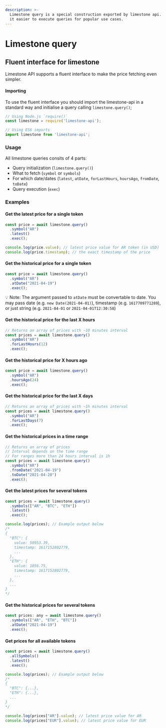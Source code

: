 ```yaml
---
description: >-
  Limestone query is a special construction exported by limestone api. It makes
  it easier to execute queries for popular use cases.
---
```


# Limestone query

## Fluent interface for limestone

Limestone API supports a fluent interface to make the price fetching even simpler.

#### Importing

To use the fluent interface you should import the limestone-api in a standard way and initialise a query calling `limestone.query()`;

```javascript
// Using Node.js `require()`
const limestone = require('limestone-api');

// Using ES6 imports
import limestone from 'limestone-api';
```

### Usage

All limestone queries consits of 4 parts:

* Query initialization \(`limestone.query()`\)
* What to fetch \(`symbol` or `symbols`\)
* For which date/dates \(`latest`, `atDate`, `forLastHours`, `hoursAgo`, `fromDate`, `toDate`\)
* Query execution \(`exec`\)

### Examples

#### Get the latest price for a single token

```javascript
const price = await limestone.query()
  .symbol("AR")
  .latest()
  .exec();

console.log(price.value); // latest price value for AR token (in USD)
console.log(price.timestamp); // the exact timestamp of the price
```

#### Get the historical price for a single token

```javascript
const price = await limestone.query()
  .symbol("AR")
  .atDate("2021-04-19")
  .exec();
```

💡 Note: The argument passed to `atDate` must be convertable to date. You may pass date \(e.g. `new Date(2021-04-01)`\), timestamp \(e.g. `1617709771289`\), or just string \(e.g. `2021-04-01` or `2021-04-01T12:30:58`\)

#### Get the historical price for the last X hours

```javascript
// Returns an array of prices with ~10 minutes interval
const prices = await limestone.query()
  .symbol("AR")
  .forLastHours(12)
  .exec();
```

#### Get the historical price for X hours ago

```javascript
const price = await limestone.query()
  .symbol("AR")
  .hoursAgo(24)
  .exec();
```

#### Get the historical price for the last X days

```javascript
// Returns an array of prices with ~1h minutes interval
const prices = await limestone.query()
  .symbol("AR")
  .forLastDays(7)
  .exec();
```

#### Get the historical prices in a time range

```javascript
// Returns an array of prices
// Interval depends on the time range
// For ranges more than 24 hours interval is 1h
const prices = await limestone.query()
  .symbol("AR")
  .fromDate("2021-04-19")
  .toDate("2021-04-20")
  .exec();
```

#### Get the latest prices for several tokens

```javascript
const prices = await limestone.query()
  .symbols(["AR", "BTC", "ETH"])
  .latest()
  .exec();

console.log(prices); // Example output below
/*
{
  "BTC": {
    value: 58953.39,
    timestamp: 1617152802779,
    ...
  },
  "ETH": {
    value: 1856.75,
    timestamp: 1617152802779,
    ...
  },
  ...
}
*/
```

#### Get the historical prices for several tokens

```javascript
const prices: any = await limestone.query()
  .symbols(["AR", "ETH", "BTC"])
  .atDate("2021-04-19")
  .exec();
```

#### Get prices for all available tokens

```javascript
const prices = await limestone.query()
  .allSymbols()
  .latest()
  .exec();

console.log(prices); // Example output below
/*
{
  "BTC": {...},
  "ETH": {...},
  ...
}
*/

console.log(prices["AR"].value); // latest price value for AR
console.log(prices["EUR"].value); // latest price value for EUR
```

